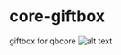 # core-giftbox
giftbox for qbcore
![alt text]([http://url/to/img.png](https://cdn.discordapp.com/attachments/883051600313208902/1079041983240212569/Screenshot_281.png))
